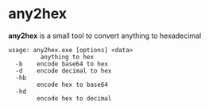 # any2hex

**any2hex** is a small tool to convert anything to hexadecimal 

``` 
usage: any2hex.exe [options] <data>
         anything to hex
  -b    encode base64 to hex
  -d    encode decimal to hex
  -hb
        encode hex to base64
  -hd
        encode hex to decimal
```
